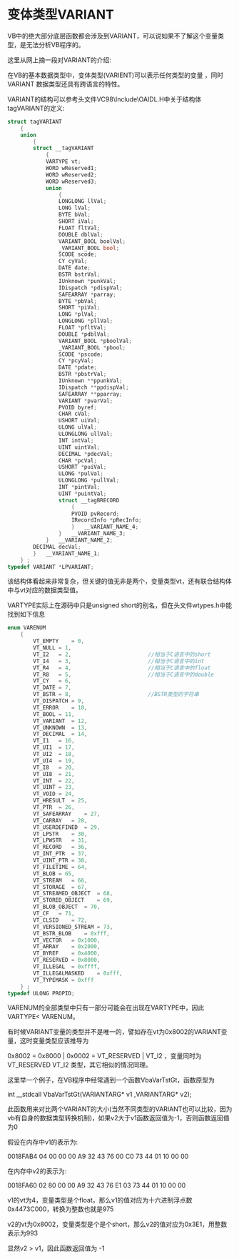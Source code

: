 # 变体类型VARIANT

VB中的绝大部分底层函数都会涉及到VARIANT，可以说如果不了解这个变量类型，是无法分析VB程序的。

这里从网上摘一段对VARIANT的介绍:

在VB的基本数据类型中，变体类型(VARIENT)可以表示任何类型的变量 ，同时VARIANT 数据类型还具有跨语言的特性。



VARIANT的结构可以参考头文件VC98\Include\OAIDL.H中关于结构体tagVARIANT的定义:

```c
struct tagVARIANT
    {
    union 
        {
        struct __tagVARIANT
            {
            VARTYPE vt;
            WORD wReserved1;
            WORD wReserved2;
            WORD wReserved3;
            union 
                {
                LONGLONG llVal;
                LONG lVal;
                BYTE bVal;
                SHORT iVal;
                FLOAT fltVal;
                DOUBLE dblVal;
                VARIANT_BOOL boolVal;
                _VARIANT_BOOL bool;
                SCODE scode;
                CY cyVal;
                DATE date;
                BSTR bstrVal;
                IUnknown *punkVal;
                IDispatch *pdispVal;
                SAFEARRAY *parray;
                BYTE *pbVal;
                SHORT *piVal;
                LONG *plVal;
                LONGLONG *pllVal;
                FLOAT *pfltVal;
                DOUBLE *pdblVal;
                VARIANT_BOOL *pboolVal;
                _VARIANT_BOOL *pbool;
                SCODE *pscode;
                CY *pcyVal;
                DATE *pdate;
                BSTR *pbstrVal;
                IUnknown **ppunkVal;
                IDispatch **ppdispVal;
                SAFEARRAY **pparray;
                VARIANT *pvarVal;
                PVOID byref;
                CHAR cVal;
                USHORT uiVal;
                ULONG ulVal;
                ULONGLONG ullVal;
                INT intVal;
                UINT uintVal;
                DECIMAL *pdecVal;
                CHAR *pcVal;
                USHORT *puiVal;
                ULONG *pulVal;
                ULONGLONG *pullVal;
                INT *pintVal;
                UINT *puintVal;
                struct __tagBRECORD
                    {
                    PVOID pvRecord;
                    IRecordInfo *pRecInfo;
                    } 	__VARIANT_NAME_4;
                } 	__VARIANT_NAME_3;
            } 	__VARIANT_NAME_2;
        DECIMAL decVal;
        } 	__VARIANT_NAME_1;
    } ;
typedef VARIANT *LPVARIANT;
```

该结构体看起来非常复杂，但关键的值无非是两个，变量类型vt，还有联合结构体中与vt对应的数据类型值。



VARTYPE实际上在源码中只是unsigned short的别名，但在头文件wtypes.h中能找到如下信息

```c
enum VARENUM
    {
        VT_EMPTY	= 0,
        VT_NULL	= 1,
        VT_I2	= 2,						//相当于C语言中的short
        VT_I4	= 3,						//相当于C语言中的int
        VT_R4	= 4,						//相当于C语言中的float
        VT_R8	= 5,						//相当于C语言中的double
        VT_CY	= 6,
        VT_DATE	= 7,
        VT_BSTR	= 8,						//BSTR类型的字符串
        VT_DISPATCH	= 9,
        VT_ERROR	= 10,
        VT_BOOL	= 11,
        VT_VARIANT	= 12,
        VT_UNKNOWN	= 13,
        VT_DECIMAL	= 14,
        VT_I1	= 16,
        VT_UI1	= 17,
        VT_UI2	= 18,
        VT_UI4	= 19,
        VT_I8	= 20,
        VT_UI8	= 21,
        VT_INT	= 22,
        VT_UINT	= 23,
        VT_VOID	= 24,
        VT_HRESULT	= 25,
        VT_PTR	= 26,
        VT_SAFEARRAY	= 27,
        VT_CARRAY	= 28,
        VT_USERDEFINED	= 29,
        VT_LPSTR	= 30,
        VT_LPWSTR	= 31,
        VT_RECORD	= 36,
        VT_INT_PTR	= 37,
        VT_UINT_PTR	= 38,
        VT_FILETIME	= 64,
        VT_BLOB	= 65,
        VT_STREAM	= 66,
        VT_STORAGE	= 67,
        VT_STREAMED_OBJECT	= 68,
        VT_STORED_OBJECT	= 69,
        VT_BLOB_OBJECT	= 70,
        VT_CF	= 71,
        VT_CLSID	= 72,
        VT_VERSIONED_STREAM	= 73,
        VT_BSTR_BLOB	= 0xfff,
        VT_VECTOR	= 0x1000,
        VT_ARRAY	= 0x2000,
        VT_BYREF	= 0x4000,
        VT_RESERVED	= 0x8000,
        VT_ILLEGAL	= 0xffff,
        VT_ILLEGALMASKED	= 0xfff,
        VT_TYPEMASK	= 0xfff
    } ;
typedef ULONG PROPID;
```

VARENUM的全部类型中只有一部分可能会在出现在VARTYPE中，因此VARTYPE< VARENUM。





有时候VARIANT变量的类型并不是唯一的，譬如存在vt为0x8002的VARIANT变量，这时变量类型应该推导为

0x8002 = 0x8000 | 0x0002 = VT_RESERVED | VT_I2 ，变量同时为VT_RESERVED VT_I2 类型，其它相似的情况同理。



这里举一个例子，在VB程序中经常遇到一个函数VbaVarTstGt，函数原型为

int  __stdcall  VbaVarTstGt(VARIANTARG* v1 ,VARIANTARG* v2);

此函数用来对比两个VARIANT的大小(当然不同类型的VARIANT也可以比较，因为vb有自身的数据类型转换机制)，如果v2大于v1函数返回值为-1，否则函数返回值为0

假设在内存中v1的表示为:

0018FAB4  04 00 00 00 A9 32 43 76 00 C0 73 44 01 10 00 00

在内存中v2的表示为:

0018FA60  02 80 00 00 A9 32 43 76 E1 03 73 44 01 10 00 00



v1的vt为4，变量类型是个float，那么v1的值对应为十六进制浮点数0x4473C000，转换为整数也就是975

v2的vt为0x8002，变量类型是个是个short，那么v2的值对应为0x3E1，用整数表示为993

显然v2 > v1，因此函数返回值为 -1
